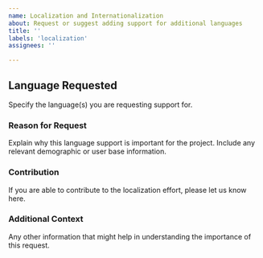 ```yaml
---
name: Localization and Internationalization
about: Request or suggest adding support for additional languages
title: ''
labels: 'localization'
assignees: ''

---
```


## Language Requested

Specify the language(s) you are requesting support for.

### Reason for Request

Explain why this language support is important for the project. Include any relevant demographic or user base information.

### Contribution

If you are able to contribute to the localization effort, please let us know here.

### Additional Context

Any other information that might help in understanding the importance of this request.
